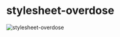 # stylesheet-overdose



![stylesheet-overdose](https://github.com/mhousetree/stylesheet-overdose/assets/74708840/162b891e-ba79-4b1a-ba47-09986ab31675)
